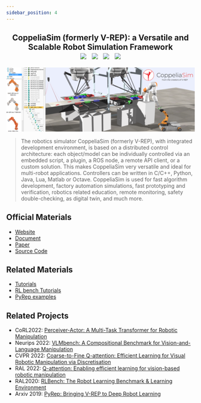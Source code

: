 ```yaml
---
sidebar_position: 4
---
```


<h2 align="center">
  <b>CoppeliaSim (formerly V-REP): a Versatile and Scalable Robot Simulation Framework</b>

<div align="center">
    <a href="https://www.coppeliarobotics.com/" target="_blank"><img src="https://img.shields.io/badge/Website-CoppeliaSim-red"></img></a>
    &nbsp;
    <a href="https://www.coppeliarobotics.com/helpFiles/index.html" target="_blank"><img src="https://img.shields.io/badge/Doc-CoppeliaSim-blue"></img></a>
    &nbsp;
    <a href="https://ieeexplore.ieee.org/document/6696520" target="_blank"><img src="https://img.shields.io/badge/Paper-IEEE-green"></img></a>
    &nbsp;
    <a href="https://github.com/CoppeliaRobotics/CoppeliaSimLib" target="_blank"><img src="https://img.shields.io/badge/Source-Code-purple"></img></a>
</div>
</h2>

![CoppeliaSim](imgs/CoppeliaSim.jpg)
> The robotics simulator CoppeliaSim (formerly V-REP), with integrated development environment, is based on a distributed control architecture: each object/model can be individually controlled via an embedded script, a plugin, a ROS node, a remote API client, or a custom solution. This makes CoppeliaSim very versatile and ideal for multi-robot applications. Controllers can be written in C/C++, Python, Java, Lua, Matlab or Octave. CoppeliaSim is used for fast algorithm development, factory automation simulations, fast prototyping and verification, robotics related education, remote monitoring, safety double-checking, as digital twin, and much more.

## Official Materials
- [Website](https://www.coppeliarobotics.com/)
- [Document](https://www.coppeliarobotics.com/helpFiles/index.html)
- [Paper](https://ieeexplore.ieee.org/document/6696520)
- [Source Code](https://github.com/CoppeliaRobotics/CoppeliaSimLib)

## Related Materials
- [Tutorials](https://www.coppeliarobotics.com/helpFiles/en/tutorials.htm)
- [RL bench Tutorials](https://github.com/stepjam/RLBench/blob/master/tutorials/simple_task.md)
- [PyRep examples](https://github.com/stepjam/PyRep/tree/master/examples)

## Related Projects
- CoRL2022: [Perceiver-Actor: A Multi-Task Transformer for Robotic Manipulation](https://peract.github.io/)
- Neurips 2022: [VLMbench:  A Compositional Benchmark for Vision-and-Language Manipulation](https://sites.google.com/ucsc.edu/vlmbench/home)
- CVPR 2022: [Coarse-to-Fine Q-attention: Efficient Learning for Visual Robotic Manipulation via Discretisation](https://sites.google.com/view/c2f-q-attention)
- RAL 2022: [Q-attention: Enabling efficient learning for vision-based robotic manipulation](https://sites.google.com/view/q-attention)
- RAL2020: [RLBench: The Robot Learning Benchmark & Learning Environment](https://sites.google.com/view/rlbench)
- Arxiv 2019: [PyRep: Bringing V-REP to Deep Robot Learning](https://github.com/stepjam/PyRep)